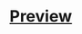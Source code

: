 # <a href="https://kemaltekinnn.github.io/Front-End-Entry/Udemy/05-Design/index.html" target="_blank"> Preview </a>
